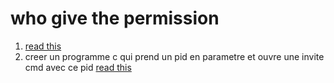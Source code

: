 # who give the permission
1) [read this](https://learn.microsoft.com/en-us/windows/win32/api/securitybaseapi/)
2) creer un programme c qui prend un pid en parametre et ouvre une invite cmd avec ce pid [read this](https://learn.microsoft.com/en-us/windows/win32/api/processthreadsapi/nf-processthreadsapi-createprocessasusera)